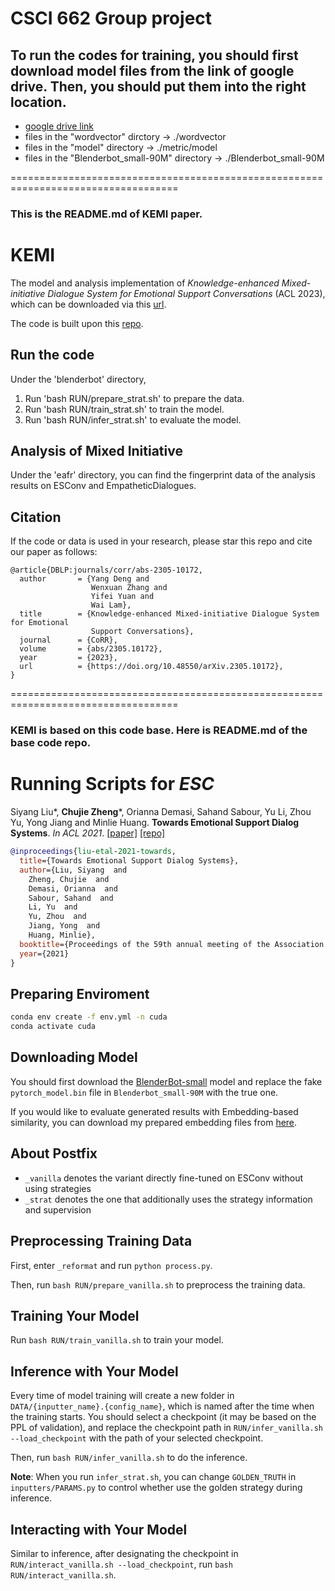 # CSCI 662 Group project

## To run the codes for training, you should first download model files from the link of google drive. Then, you should put them into the right location.
- [google drive link](https://drive.google.com/drive/folders/1aNfWwn9un3r4XYrUf2Xy2PzuuQjLaJY3?usp=sharing)
- files in the "wordvector" dirctory -> ./wordvector
- files in the "model" directory -> ./metric/model
- files in the "Blenderbot_small-90M" directory -> ./Blenderbot_small-90M

===================================================================================
### This is the README.md of KEMI paper.

# KEMI

The model and analysis implementation of _Knowledge-enhanced Mixed-initiative Dialogue System for Emotional Support Conversations_ (ACL 2023), which can be downloaded via this [url](https://drive.google.com/drive/folders/1gFlgKxda5O-RSbb3lhaj6oXiopgAsJKg?usp=sharing).

The code is built upon this [repo](https://github.com/thu-coai/Emotional-Support-Conversation/tree/main/codes_zcj).

## Run the code
Under the 'blenderbot' directory,
1. Run 'bash RUN/prepare_strat.sh' to prepare the data.
2. Run 'bash RUN/train_strat.sh' to train the model.
3. Run 'bash RUN/infer_strat.sh' to evaluate the model.

## Analysis of Mixed Initiative
Under the 'eafr' directory, you can find the fingerprint data of the analysis results on ESConv and EmpatheticDialogues.


## Citation
If the code or data is used in your research, please star this repo and cite our paper as follows:
```
@article{DBLP:journals/corr/abs-2305-10172,
  author       = {Yang Deng and
                  Wenxuan Zhang and
                  Yifei Yuan and
                  Wai Lam},
  title        = {Knowledge-enhanced Mixed-initiative Dialogue System for Emotional
                  Support Conversations},
  journal      = {CoRR},
  volume       = {abs/2305.10172},
  year         = {2023},
  url          = {https://doi.org/10.48550/arXiv.2305.10172},
}
```


===================================================================================
### KEMI is based on this code base. Here is README.md of the base code repo.

# Running Scripts for *ESC*

Siyang Liu*, **Chujie Zheng***, Orianna Demasi, Sahand Sabour, Yu Li, Zhou Yu, Yong Jiang and Minlie Huang. **Towards Emotional Support Dialog Systems**. *In ACL 2021*. [[paper]](https://arxiv.org/abs/2106.01144) [[repo]](https://github.com/thu-coai/Emotional-Support-Conversation)

```bib
@inproceedings{liu-etal-2021-towards,
  title={Towards Emotional Support Dialog Systems},
  author={Liu, Siyang  and
    Zheng, Chujie  and
    Demasi, Orianna  and
    Sabour, Sahand  and
    Li, Yu  and
    Yu, Zhou  and
    Jiang, Yong  and
    Huang, Minlie},
  booktitle={Proceedings of the 59th annual meeting of the Association for Computational Linguistics},
  year={2021}
}
```

## Preparing Enviroment

```bash
conda env create -f env.yml -n cuda
conda activate cuda
```

## Downloading Model

You should first download the [BlenderBot-small](https://huggingface.co/facebook/blenderbot_small-90M) model and replace the fake `pytorch_model.bin` file in `Blenderbot_small-90M` with the true one.

If you would like to evaluate generated results with Embedding-based similarity, you can download my prepared embedding files from [here](https://drive.google.com/drive/folders/11TwzwDtQoFHynlG0b1uT1MPQz9Jctb66?usp=sharing).

## About Postfix

- `_vanilla` denotes the variant directly fine-tuned on ESConv without using strategies
- `_strat` denotes the one that additionally uses the strategy information and supervision

## Preprocessing Training Data

First, enter `_reformat` and run `python process.py`.

Then, run `bash RUN/prepare_vanilla.sh` to preprocess the training data.

## Training Your Model

Run `bash RUN/train_vanilla.sh` to train your model.

## Inference with Your Model

Every time of model training will create a new folder in `DATA/{inputter_name}.{config_name}`, which is named after the time when the training starts. You should select a checkpoint (it may be based on the PPL of validation), and replace the checkpoint path in `RUN/infer_vanilla.sh --load_checkpoint` with the path of your selected checkpoint.

Then, run `bash RUN/infer_vanilla.sh` to do the inference.

**Note**: When you run `infer_strat.sh`, you can change `GOLDEN_TRUTH` in  `inputters/PARAMS.py` to control whether use the golden strategy during inference.

## Interacting with Your Model

Similar to inference, after designating the checkpoint in `RUN/interact_vanilla.sh --load_checkpoint`, run `bash RUN/interact_vanilla.sh`.
